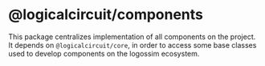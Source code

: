 # @logicalcircuit/components

This package centralizes implementation of all components on the project. It depends on `@logicalcircuit/core`, in order to access some base classes used to develop components on the logossim ecosystem.